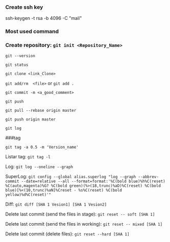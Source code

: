 ### Create ssh key 

ssh-keygen -t rsa -b 4096 -C "mail"

### Most used command 

### Create repository: `git init <Repository_Name>`

`git --version`

`git status`

`git clone <link_Clone>`

`git add/rm  <file>` or `git add .` 

`git commit -m <a_good_comment>`

`git push`

`git pull --rebase origin master`

`git push origin master`

`git log` 

###tag

`git tag -a 0.5 -m 'Version_name'`

Listar tag: `git tag -l`

Log: `git log --oneline --graph`

SuperLog: `git config --global alias.superlog "log --graph --abbrev-commit --date=relative --all --format=format:'%C(bold blue)%h%C(reset) %C(auto,magenta)%G? %C(bold green)(%>(18,trunc)%aD)%C(reset) %C(bold blue)[%<(10,trunc)%aN]%Creset - %s%C(reset) %C(bold yellow)%d%C(reset)'"`

Diff: `git diff [SHA 1 Vesion1] [SHA 1 Vesion2]`

Delete last commit (send the files in stage): `git reset -- soft [SHA 1]`

Delete last commit (send the files in working): `git reset -- mixed [SHA 1]`

Delete last commit (delete files): `git reset --hard [SHA 1]`
